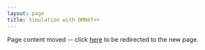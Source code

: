 ```yaml
---
layout: page
title: Simulation with OMNeT++
---
```


Page content moved -- click [here](/intro) to be redirected to the new page.
